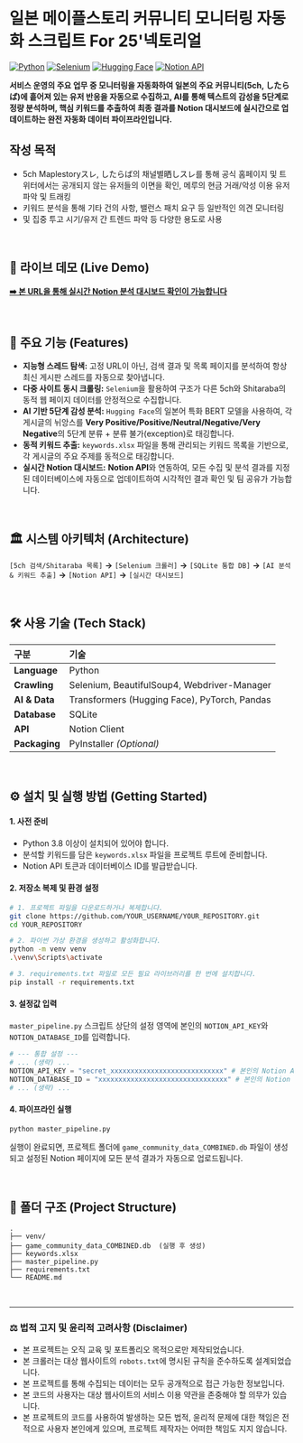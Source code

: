 # 일본 메이플스토리 커뮤니티 모니터링 자동화 스크립트 For 25'넥토리얼 

[![Python](https://img.shields.io/badge/Python-3.10+-blue?style=for-the-badge&logo=python)](https://www.python.org/) [![Selenium](https://img.shields.io/badge/Selenium-4-green?style=for-the-badge&logo=selenium)](https://www.selenium.dev/) [![Hugging Face](https://img.shields.io/badge/%F0%9F%A4%97%20Hugging%20Face-Models-yellow?style=for-the-badge)](https://huggingface.co/models) [![Notion API](https://img.shields.io/badge/Notion%20API-v1-black?style=for-the-badge&logo=notion)](https://developers.notion.com/)

**서비스 운영의 주요 업무 중 모니터링을 자동화하여 일본의 주요 커뮤니티(5ch, したらば)에 흩어져 있는 유저 반응을 자동으로 수집하고, AI를 통해 텍스트의 감성을 5단계로 정량 분석하며, 핵심 키워드를 추출하여 최종 결과를 Notion 대시보드에 실시간으로 업데이트하는 완전 자동화 데이터 파이프라인입니다.**

## 작성 목적
- 5ch Maplestoryスレ, したらば의 채널별晒しスレ를 통해 공식 홈페이지 및 트위터에서는 공개되지 않는 유저들의 이면을 확인, 메루의 현금 거래/악성 이용 유저 파악 및 트래킹
- 키워드 분석을 통해 기타 건의 사항, 밸런스 패치 요구 등 일반적인 의견 모니터링
- 및 집중 투고 시기/유저 간 트렌드 파악 등 다양한 용도로 사용

<br>

## 🌟 라이브 데모 (Live Demo)

**[➡️ 본 URL을 통해 실시간 Notion 분석 대시보드 확인이 가능합니다](https://vlage.notion.site/26dc0c2b3ce780b5b934e8d25a387c9c?v=26dc0c2b3ce7804c86fa000c1c0bfb13)**

<br>

## 🚀 주요 기능 (Features)

-   **지능형 스레드 탐색:** 고정 URL이 아닌, 검색 결과 및 목록 페이지를 분석하여 항상 최신 게시판 스레드를 자동으로 찾아냅니다.
-   **다중 사이트 동시 크롤링:** `Selenium`을 활용하여 구조가 다른 5ch와 Shitaraba의 동적 웹 페이지 데이터를 안정적으로 수집합니다.
-   **AI 기반 5단계 감성 분석:** `Hugging Face`의 일본어 특화 BERT 모델을 사용하여, 각 게시글의 뉘앙스를 **Very Positive/Positive/Neutral/Negative/Very Negative**의 5단계 분류 + 분류 불가(exception)로 태깅합니다.
-   **동적 키워드 추출:** `keywords.xlsx` 파일을 통해 관리되는 키워드 목록을 기반으로, 각 게시글의 주요 주제를 동적으로 태깅합니다.
-   **실시간 Notion 대시보드:** **Notion API**와 연동하여, 모든 수집 및 분석 결과를 지정된 데이터베이스에 자동으로 업데이트하여 시각적인 결과 확인 및 팀 공유가 가능합니다.

<br>

## 🏛️ 시스템 아키텍처 (Architecture)

`[5ch 검색/Shitaraba 목록]` **->** `[Selenium 크롤러]` **->** `[SQLite 통합 DB]` **->** `[AI 분석 & 키워드 추출]` **->** `[Notion API]` **->** `[실시간 대시보드]`

<br>

## 🛠️ 사용 기술 (Tech Stack)

| 구분 | 기술 |
| :--- | :--- |
| **Language** | Python |
| **Crawling** | Selenium, BeautifulSoup4, Webdriver-Manager |
| **AI & Data** | Transformers (Hugging Face), PyTorch, Pandas |
| **Database** | SQLite |
| **API** | Notion Client |
| **Packaging** | PyInstaller *(Optional)* |

<br>

## ⚙️ 설치 및 실행 방법 (Getting Started)

#### **1. 사전 준비**
-   Python 3.8 이상이 설치되어 있어야 합니다.
-   분석할 키워드를 담은 `keywords.xlsx` 파일을 프로젝트 루트에 준비합니다.
-   Notion API 토큰과 데이터베이스 ID를 발급받습니다.

#### **2. 저장소 복제 및 환경 설정**
```bash
# 1. 프로젝트 파일을 다운로드하거나 복제합니다.
git clone https://github.com/YOUR_USERNAME/YOUR_REPOSITORY.git
cd YOUR_REPOSITORY

# 2. 파이썬 가상 환경을 생성하고 활성화합니다.
python -m venv venv
.\venv\Scripts\activate

# 3. requirements.txt 파일로 모든 필요 라이브러리를 한 번에 설치합니다.
pip install -r requirements.txt
```

#### **3. 설정값 입력**
`master_pipeline.py` 스크립트 상단의 설정 영역에 본인의 `NOTION_API_KEY`와 `NOTION_DATABASE_ID`를 입력합니다.

```python
# --- 통합 설정 ---
# ... (생략) ...
NOTION_API_KEY = "secret_xxxxxxxxxxxxxxxxxxxxxxxxxxxx" # 본인의 Notion API 키로 변경
NOTION_DATABASE_ID = "xxxxxxxxxxxxxxxxxxxxxxxxxxxxxxxx" # 본인의 Notion Database ID로 변경
# ... (생략) ...
```

#### **4. 파이프라인 실행**
```bash
python master_pipeline.py
```
실행이 완료되면, 프로젝트 폴더에 `game_community_data_COMBINED.db` 파일이 생성되고 설정된 Notion 페이지에 모든 분석 결과가 자동으로 업로드됩니다.

<br>

## 📁 폴더 구조 (Project Structure)

```
.
├── venv/
├── game_community_data_COMBINED.db  (실행 후 생성)
├── keywords.xlsx
├── master_pipeline.py
├── requirements.txt
└── README.md
```

<br>

---

### ⚖️ 법적 고지 및 윤리적 고려사항 (Disclaimer)

-   본 프로젝트는 오직 교육 및 포트폴리오 목적으로만 제작되었습니다.
-   본 크롤러는 대상 웹사이트의 `robots.txt`에 명시된 규칙을 준수하도록 설계되었습니다.
-   본 프로젝트를 통해 수집되는 데이터는 모두 공개적으로 접근 가능한 정보입니다.
-   본 코드의 사용자는 대상 웹사이트의 서비스 이용 약관을 존중해야 할 의무가 있습니다.
-   본 프로젝트의 코드를 사용하여 발생하는 모든 법적, 윤리적 문제에 대한 책임은 전적으로 사용자 본인에게 있으며, 프로젝트 제작자는 어떠한 책임도 지지 않습니다.
